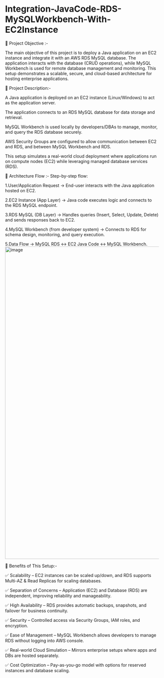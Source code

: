 # Integration-JavaCode-RDS-MySQLWorkbench-With-EC2Instance

📌 Project Objective :-

The main objective of this project is to deploy a Java application on an EC2 instance and integrate it with an AWS RDS MySQL database. The application interacts with the database (CRUD operations), while MySQL Workbench is used for remote database management and monitoring. This setup demonstrates a scalable, secure, and cloud-based architecture for hosting enterprise applications.

📌 Project Description:-

A Java application is deployed on an EC2 instance (Linux/Windows) to act as the application server.

The application connects to an RDS MySQL database for data storage and retrieval.

MySQL Workbench is used locally by developers/DBAs to manage, monitor, and query the RDS database securely.

AWS Security Groups are configured to allow communication between EC2 and RDS, and between MySQL Workbench and RDS.

This setup simulates a real-world cloud deployment where applications run on compute nodes (EC2) while leveraging managed database services (RDS).

📌 Architecture Flow :-
Step-by-step flow:

1.User/Application Request → End-user interacts with the Java application hosted on EC2.

2.EC2 Instance (App Layer) → Java code executes logic and connects to the RDS MySQL endpoint.

3.RDS MySQL (DB Layer) → Handles queries (Insert, Select, Update, Delete) and sends responses back to EC2.

4.MySQL Workbench (from developer system) → Connects to RDS for schema design, monitoring, and query execution.

5.Data Flow → MySQL RDS ↔ EC2 Java Code ↔ MySQL Workbench.
<img width="1536" height="1024" alt="image" src="https://github.com/user-attachments/assets/6aa4620b-a47a-4013-9555-4b5808b109f0" />

📌 Benefits of This Setup:-

✅ Scalability – EC2 instances can be scaled up/down, and RDS supports Multi-AZ & Read Replicas for scaling databases.

✅ Separation of Concerns – Application (EC2) and Database (RDS) are independent, improving reliability and manageability.

✅ High Availability – RDS provides automatic backups, snapshots, and failover for business continuity.

✅ Security – Controlled access via Security Groups, IAM roles, and encryption.

✅ Ease of Management – MySQL Workbench allows developers to manage RDS without logging into AWS console.

✅ Real-world Cloud Simulation – Mirrors enterprise setups where apps and DBs are hosted separately.

✅ Cost Optimization – Pay-as-you-go model with options for reserved instances and database scaling.
